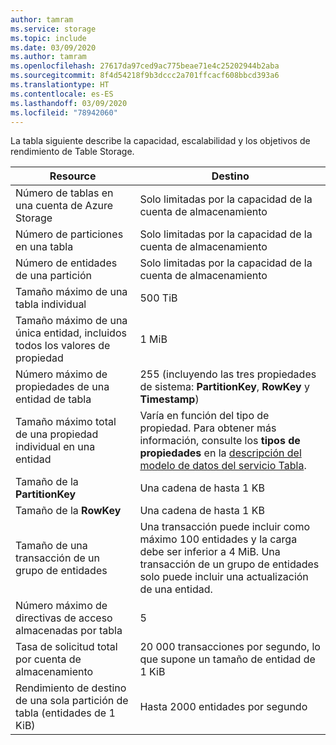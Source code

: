 ```yaml
---
author: tamram
ms.service: storage
ms.topic: include
ms.date: 03/09/2020
ms.author: tamram
ms.openlocfilehash: 27617da97ced9ac775beae71e4c25202944b2aba
ms.sourcegitcommit: 8f4d54218f9b3dccc2a701ffcacf608bbcd393a6
ms.translationtype: HT
ms.contentlocale: es-ES
ms.lasthandoff: 03/09/2020
ms.locfileid: "78942060"
---
```

La tabla siguiente describe la capacidad, escalabilidad y los objetivos de rendimiento de Table Storage.

| Resource | Destino |
|----------|---------------|
| Número de tablas en una cuenta de Azure Storage | Solo limitadas por la capacidad de la cuenta de almacenamiento |
| Número de particiones en una tabla | Solo limitadas por la capacidad de la cuenta de almacenamiento |
| Número de entidades de una partición | Solo limitadas por la capacidad de la cuenta de almacenamiento |
| Tamaño máximo de una tabla individual | 500 TiB |
| Tamaño máximo de una única entidad, incluidos todos los valores de propiedad | 1 MiB |
| Número máximo de propiedades de una entidad de tabla | 255 (incluyendo las tres propiedades de sistema: **PartitionKey**, **RowKey** y **Timestamp**) |
| Tamaño máximo total de una propiedad individual en una entidad | Varía en función del tipo de propiedad. Para obtener más información, consulte los **tipos de propiedades** en la [descripción del modelo de datos del servicio Tabla](/rest/api/storageservices/understanding-the-table-service-data-model). |
| Tamaño de la **PartitionKey** | Una cadena de hasta 1 KB |
| Tamaño de la **RowKey** | Una cadena de hasta 1 KB |
| Tamaño de una transacción de un grupo de entidades | Una transacción puede incluir como máximo 100 entidades y la carga debe ser inferior a 4 MiB. Una transacción de un grupo de entidades solo puede incluir una actualización de una entidad. |
| Número máximo de directivas de acceso almacenadas por tabla | 5 |
| Tasa de solicitud total por cuenta de almacenamiento | 20 000 transacciones por segundo, lo que supone un tamaño de entidad de 1 KiB |
| Rendimiento de destino de una sola partición de tabla (entidades de 1 KiB) | Hasta 2000 entidades por segundo |